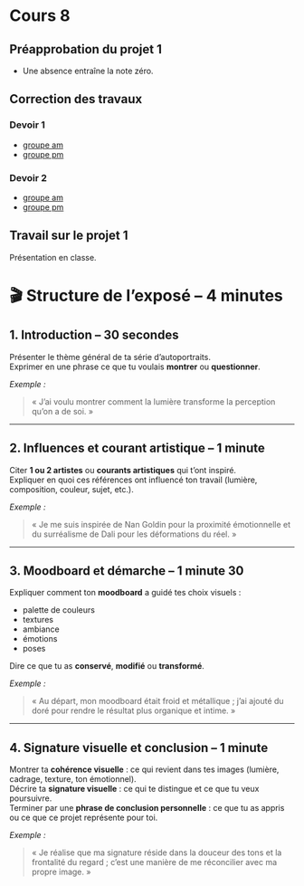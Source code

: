# Cours 8

## Préapprobation du projet 1
* Une absence entraîne la note zéro. 

## Correction des travaux 

### Devoir 1
* [groupe am](https://forms.office.com/Pages/ResponsePage.aspx?id=x5Wp_94QyE6V2yjtBXZFXdLFAGnr8T1OlA16PpceeFJUNE04S1NIMzBJSVQ2WFROSVRBOVZLM1Y2US4u)  <br>  
* [groupe pm](https://forms.office.com/Pages/ResponsePage.aspx?id=x5Wp_94QyE6V2yjtBXZFXdLFAGnr8T1OlA16PpceeFJUNE04S1NIMzBJSVQ2WFROSVRBOVZLM1Y2US4u) <br> 


### Devoir 2
* [groupe am](https://forms.office.com/Pages/ResponsePage.aspx?id=x5Wp_94QyE6V2yjtBXZFXdLFAGnr8T1OlA16PpceeFJUM0kyMjNFT0xRREc5MFhaUjVFS0lYVzJENS4u)  <br>  
* [groupe pm](https://forms.office.com/Pages/ResponsePage.aspx?id=x5Wp_94QyE6V2yjtBXZFXdLFAGnr8T1OlA16PpceeFJURDRQSEpMOFNBS0g4VVhWVTlBWkNCUFdERy4u) <br> 

## Travail sur le projet 1
Présentation en classe. 
# 🎬 Structure de l’exposé – 4 minutes 

## 1. Introduction – 30 secondes
Présenter le thème général de ta série d’autoportraits.  
Exprimer en une phrase ce que tu voulais **montrer** ou **questionner**.  

*Exemple :*  
> « J’ai voulu montrer comment la lumière transforme la perception qu’on a de soi. »

---

## 2. Influences et courant artistique – 1 minute
Citer **1 ou 2 artistes** ou **courants artistiques** qui t’ont inspiré.  
Expliquer en quoi ces références ont influencé ton travail (lumière, composition, couleur, sujet, etc.).  

*Exemple :*  
> « Je me suis inspirée de Nan Goldin pour la proximité émotionnelle et du surréalisme de Dali pour les déformations du réel. »

---

## 3. Moodboard et démarche – 1 minute 30
Expliquer comment ton **moodboard** a guidé tes choix visuels :  
- palette de couleurs  
- textures  
- ambiance  
- émotions  
- poses  

Dire ce que tu as **conservé**, **modifié** ou **transformé**.  

*Exemple :*  
> « Au départ, mon moodboard était froid et métallique ; j’ai ajouté du doré pour rendre le résultat plus organique et intime. »

---

## 4. Signature visuelle et conclusion – 1 minute
Montrer ta **cohérence visuelle** : ce qui revient dans tes images (lumière, cadrage, texture, ton émotionnel).  
Décrire ta **signature visuelle** : ce qui te distingue et ce que tu veux poursuivre.  
Terminer par une **phrase de conclusion personnelle** : ce que tu as appris ou ce que ce projet représente pour toi.  

*Exemple :*  
> « Je réalise que ma signature réside dans la douceur des tons et la frontalité du regard ; c’est une manière de me réconcilier avec ma propre image. »
